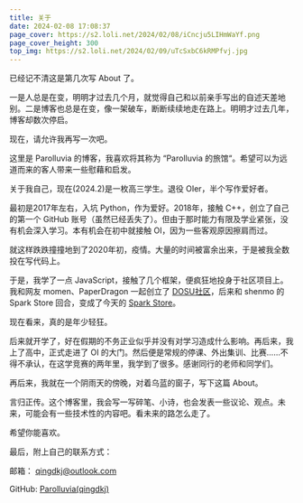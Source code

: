 ```yaml
---
title: 关于
date: 2024-02-08 17:08:37
page_cover: https://s2.loli.net/2024/02/08/iCncju5LIHmWaYf.png
page_cover_height: 300
top_img: https://s2.loli.net/2024/02/09/uTcSxbC6kRMPfvj.jpg
---
```


已经记不清这是第几次写 About 了。

一是人总是在变，明明才过去几个月，就觉得自己和以前亲手写出的自述天差地别。二是博客也总是在变，像一架破车，断断续续地走在路上。明明才过去几年，博客却数次停启。

现在，请允许我再写一次吧。

这里是 Parolluvia 的博客，我喜欢将其称为 “Parolluvia 的旅馆“。希望可以为远道而来的客人带来一些慰藉和启发。

关于我自己，现在(2024.2)是一枚高三学生。退役 OIer，半个写作爱好者。

最初是2017年左右，入坑 Python，作为爱好。2018年，接触 C++，创立了自己的第一个 GitHub 账号（虽然已经丢失了）。但由于那时能力有限及学业紧张，没有机会深入学习。本有机会在初中就接触 OI，因为一些客观原因擦肩而过。

就这样跌跌撞撞地到了2020年初，疫情。大量的时间被富余出来，于是被我全数投在写代码上。

于是，我学了一点 JavaScript，接触了几个框架，便疯狂地投身于社区项目上。我和网友 momen、PaperDragon 一起创立了 [DOSU社区](https://bbs.spark-app.store/)，后来和 shenmo 的 Spark Store 回合，变成了今天的 [Spark Store](https://www.spark-app.store/)。 

现在看来，真的是年少轻狂。

后来就开学了，好在假期的不务正业似乎并没有对学习造成什么影响。再后来，我上了高中，正式走进了 OI 的大门。然后便是常规的停课、外出集训、比赛……不得不承认，在这学竞赛的两年里，我学到了很多。感谢同行的老师和同学们。

再后来，我就在一个阴雨天的傍晚，对着乌蓝的窗子，写下这篇 About。

言归正传。这个博客里，我会写一写碎笔、小诗，也会发表一些议论、观点。未来，可能会有一些技术性的内容吧。看未来的路怎么走了。

希望你能喜欢。



最后，附上自己的联系方式：

邮箱： qingdkj@outlook.com

GitHub: [Parolluvia(qingdkj)](https://github.com/qingdkj)